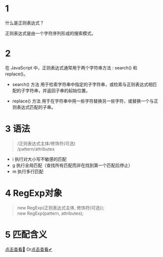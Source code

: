 # 1
什么是正则表达式？

正则表达式是由一个字符序列形成的搜索模式。

# 2
在 JavaScript 中，正则表达式通常用于两个字符串方法 : search() 和 replace()。

* search() 方法 用于检索字符串中指定的子字符串，或检索与正则表达式相匹配的子字符串，并返回子串的起始位置。

* replace() 方法 用于在字符串中用一些字符替换另一些字符，或替换一个与正则表达式匹配的子串。

# 3 语法

>/正则表达式主体/修饰符(可选)<br>
/pattern/attributes


* i	执行对大小写不敏感的匹配<br>
* g	执行全局匹配（查找所有匹配而非在找到第一个匹配后停止）<br>
* m	执行多行匹配

# 4 RegExp对象

>new RegExp(正则表达式主体, 修饰符(可选));<br>
new RegExp(pattern, attributes);

# 5 匹配含义

[点击查看💙](https://developer.mozilla.org/zh-CN/docs/Web/JavaScript/Guide/Regular_Expressions#编写一个正则表达式的模式)
Or[点击查看✔](http://www.w3school.com.cn/jsref/jsref_obj_regexp.asp)



